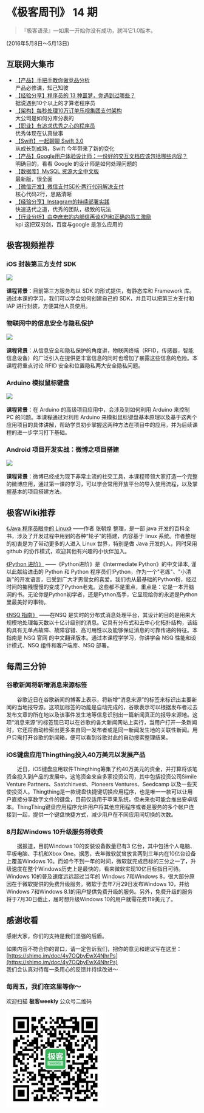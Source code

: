 # 《极客周刊》 14 期

>『极客语录』—如果一开始你没有成功，就叫它1.0版本。

(2016年5月8日～5月13日)

## 互联网大集市

- [【产品】手把手教你做竞品分析](http://www.pmcaff.com/article/index/209873815520384?from=selection)
<br>产品必修课，知己知彼
- [【经验分享】程序员的 13 种噩梦，你遇到过哪些？](http://www.wanwuyun.com/pages/news/303.html)
<br>据说遇到10个以上的才算老程序员
- [【架构】每秒处理10万订单乐视集团支付架构](http://geek.csdn.net/news/detail/72973)
<br>大公司是如何分库分表的
- [【职业】有追求优秀之心的程序员](http://www.udpwork.com/item/15483.html)
<br>优秀体现在认真做事
- [【Swift】一起聊聊 Swift 3.0](http://www.jianshu.com/p/6a9e9e790064)
<br>从成长到成熟，Swift 今年带来了新的变化
- [【产品】Google用户体验设计师：一份好的交互文档应该包括哪些内容？](http://www.pmcaff.com/article/index/215852143073408?from=selection)
<br>明确目的，看看 Google 的设计师是如何处理问题的
- [【数据库】MySQL 资源大全中文版](https://github.com/jobbole/awesome-mysql-cn)
<br>最新版，很全面
- [【微信开发】微信支付SDK-两行代码解决支付](http://arccode.net/2016/05/02/%E5%BE%AE%E4%BF%A1%E6%94%AF%E4%BB%98SDK-%E4%B8%A4%E8%A1%8C%E4%BB%A3%E7%A0%81%E8%A7%A3%E5%86%B3%E6%94%AF%E4%BB%98/)
<br>核心代码2行，思路清晰
- [【经验分享】Instagram的持续部署实践](http://www.infoq.com/cn/news/2016/05/continuous-deployment-instagram)
<br>快速迭代之道，优秀的团队，极致的玩法
- [【行业分析】由李彦宏的内部信再谈KPI和正确的员工激励](http://www.pmcaff.com/article/index/218424747111552?from=selection)
<br>kpi 这把双刃剑，百度与google 是怎么应用的

## 极客视频推荐

### iOS 封装第三方支付 SDK

<a href="http://www.jikexueyuan.com/course/2718.html"><img src="http://a1.jikexueyuan.com/home/201605/03/afdd/57280063cf003.jpg"/>
</a>

**课程背景**：目前第三方服务均以 SDK 的形式提供，有静态库和 Framework 库。通过本课的学习，我们可以学会如何创建自己的 SDK，并且可以把第三方支付和 IAP 进行封装，方便其他人员使用。

### 物联网中的信息安全与隐私保护

<a href="http://www.jikexueyuan.com/course/2716.html"><img src="http://a1.jikexueyuan.com/home/201604/29/982e/5722c2ec36c43.jpg"/>
</a>

**课程背景**：从信息安全和隐私保护的角度讲，物联网终端（RFID，传感器，智能信息设备）的广泛引入在提供更丰富信息的同时也增加了暴露这些信息的危险。本课程将重点讨论 RFID 安全和位置隐私两大安全隐私问题。

### Arduino 模拟鼠标键盘

<a href="http://www.jikexueyuan.com/course/2730.html"><img src="http://a1.jikexueyuan.com/home/201605/10/bb41/5731437213380.jpg"/>
</a>

**课程背景**：在 Arduino 的高级项目应用中，会涉及到如何利用 Arduino 来控制 PC 的问题。本课程通过对利用 Arduino 来模拟鼠标键盘基本原理以及基于这两个应用项目的具体讲解，帮助学员初步掌握这两种方法在项目中的应用，并为后续课程的进一步学习打下基础。


### Android 项目开发实战：微博之项目搭建

<a href="http://www.jikexueyuan.com/course/1337.html"><img src="http://a1.jikexueyuan.com/home/201506/11/6678/5578e9df3bd16.jpg"/>
</a>

**课程背景**：微博已经成为现下非常主流的社交工具，本课程带领大家打造一个完整的微博应用，通过第一课的学习，可以学会常用开放平台的导入使用流程，以及掌握基本的项目搭建方法。

## 极客Wiki推荐

[《Java 程序员眼中的 Linux》](http://wiki.jikexueyuan.com/project/linux-in-eye-of-java/) ——作者 张朝煌 整理，是一部 java 开发的百科全书，涉及了开发过程中用到的各种“轮子”的搭建，内容基于 linux 系统。作者整理的初衷是为了带动更多的人进入 Linux 世界，特别是做 Java 开发的人，同时采用 github 的协作模式，欢迎其他有兴趣的小伙伴加入。

[《Python 进阶》](http://wiki.jikexueyuan.com/project/interpy-zh/) ——《Python进阶》是《Intermediate Python》的中文译本, 谨以此献给进击的 Python 和 Python 程序员们!Python，作为一个"老练"、"小清新"的开发语言，已受到广大才男俊女的喜爱。我们也从最基础的Python粉，经过时间的摧残慢慢的变成了Python老鬼。这些都不是重点，重点是：它是一本开脑洞的书。无论你是Python初学者，还是Python高手，它显现给你的永远是Python里最美好的事物。

[《NSQ 指南》](http://wiki.jikexueyuan.com/project/nsq-guide/) ——在NSQ 是实时的分布式消息处理平台，其设计的目的是用来大规模地处理每天数以十亿计级别的消息。它具有分布式和去中心化拓扑结构，该结构具有无单点故障、故障容错、高可用性以及能够保证消息的可靠传递的特征。本指南是 NSQ 官网 的中文翻译版本。通过本课程学学习，你讲学会 NSQ 性能和设计模式、NSQ 组件和客户端库、NSQ 部署。

## 每周三分钟

### 谷歌新闻将新增消息来源标签

　　谷歌近日在谷歌新闻的博客上表示，将新增“消息来源”的标签来标识出主要新闻的当地报导源。这项加标签的功能是自动完成的，谷歌表示可以根据发布者过去发布文章的所在地以及该事件发生地等信息识别出一篇新闻真正的报导来源地。这项“消息来源”的标签现已可以在谷歌的各大新闻网站上实行，当用户打开一条新闻时，它还将自动检索出更多来自同一发布者或是同一新闻发生地的关联性新闻。用户只需打开谷歌的新闻箱，便可以看到谷歌对此的自动搜索整理结果。

### iOS键盘应用Thingthing投入40万美元以发展产品

　　近日，iOS键盘应用软件Thingthing筹集了约40万美元的资金，并打算将该笔资金投入到产品的发展中。这笔资金来自多家投资公司，其中包括投资公司Simile Venture Partners、Saatchinvest、Pioneers Ventures、Seedcamp 以及一些天使投资人。Thingthing是一款键盘快捷键切换应用程序，也是唯一一款可以让用户直接分享数字文件的键盘，目前仅适用于苹果系统，但未来也可能会推出安卓版本。ThingThing键盘应用程序允许用户将其他应用程序或者是服务的多个帐户连接到一起，提供一个键盘快捷方式，减少用户在不同应用间切换的次数。

### 8月起Windows 10升级服务将收费

　　据报道，目前Windows 10的安装设备数量已有3 亿台，其中包括个人电脑、平板电脑、手机和Xbox One。据悉，去年微软就曾放言两到三年内在10亿台设备上覆盖Windows 10。而如今不到一年的时间，微软就完成目标的三分之一了，升级速度在整个Windows历史上是最快的，看来微软实现10亿目标指日可待。Windows 10的普及速度远远超过当年的 Windows 7和Windows 8，很大部分原因在于微软提供的免费升级服务。微软于去年7月29日发布Windows 10，并给Windows 7和Windows 8.1的用户提供免费升级的服务。另外，免费升级的服务将于7月30日截止，届时想升级Windows 10的用户就需花费119美元了。

## 感谢收看

感谢大家，你们的支持是我们坚强的后盾。

如果内容不符合你的胃口，请一定告诉我们，把你的意见和建议写在这里： [https://shimo.im/doc/4y7OQbyEwX4NhrPs](https://shimo.im/doc/4y7OQbyEwX4NhrPs)   
我们会认真对待每一条用心的反馈并持续改进～

### 每周五，我们在这里等你～

欢迎扫描 **极客weekly** 公众号二维码

![](images/weixin.jpg)
